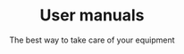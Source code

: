 ---
layout: manuals

lang: en
namespace: manuals
permalink: /en/manuals/

categories: support

title: "User manuals"
subtitle: The best way to take care of your equipment

hero-image: /assets/img/jpg/1920/books.jpg
hero-style:
---